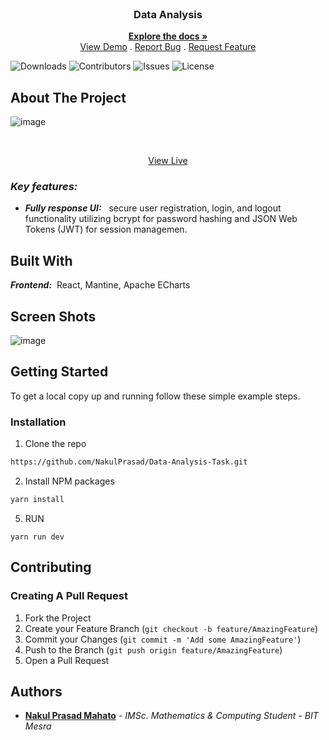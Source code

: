 <br/>
<p align="center">
  <h3 align="center">Data Analysis</h3>

  <p align="center">
    <a href="https://github.com/NakulPrasad/Data-Analysis-Task"><strong>Explore the docs »</strong></a>
    <br/>
    <a href="https://data-analysis-task.vercel.app/">View Demo</a>
    .
    <a href="https://github.com/NakulPrasad/Data-Analysis-Task/issues">Report Bug</a>
    .
    <a href="https://github.com/NakulPrasad/Data-Analysis-Task/issues">Request Feature</a>
  </p>
</p>

![Downloads](https://img.shields.io/github/downloads/NakulPrasad/foodd-mern/total) ![Contributors](https://img.shields.io/github/contributors/NakulPrasad/foodd-mern?color=dark-green) ![Issues](https://img.shields.io/github/issues/NakulPrasad/foodd-mern) ![License](https://img.shields.io/github/license/NakulPrasad/foodd-mern) 

## About The Project

![image](https://github.com/user-attachments/assets/bc3bf626-a163-4413-a8b6-e4c11ceb9a95)


<br/>
<p  align="center">
<a href="https://data-analysis-task.vercel.app/" >View Live</a></p>

### _Key features:_


* **_Fully response UI:_** &nbsp; secure user registration, login, and logout functionality utilizing bcrypt for password hashing and JSON Web Tokens (JWT) for session managemen.<br/>

## Built With

_**Frontend:**_ &nbsp;React, Mantine, Apache ECharts <br/>

## Screen Shots
![image](https://github.com/user-attachments/assets/bc3bf626-a163-4413-a8b6-e4c11ceb9a95)
<br/>

## Getting Started

To get a local copy up and running follow these simple example steps.

### Installation

1. Clone the repo

```sh
https://github.com/NakulPrasad/Data-Analysis-Task.git
```
2. Install NPM packages

```sh
yarn install
```

5. RUN

```
yarn run dev
```

## Contributing
### Creating A Pull Request

1. Fork the Project
2. Create your Feature Branch (`git checkout -b feature/AmazingFeature`)
3. Commit your Changes (`git commit -m 'Add some AmazingFeature'`)
4. Push to the Branch (`git push origin feature/AmazingFeature`)
5. Open a Pull Request

## Authors

* **[Nakul Prasad Mahato](https://github.com/NakulPrasad)** - *IMSc. Mathematics & Computing Student* - *BIT Mesra*
